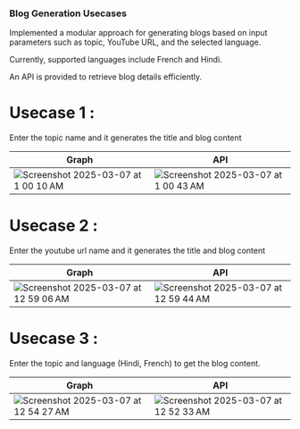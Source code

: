 ### Blog Generation Usecases

Implemented a modular approach for generating blogs based on input parameters such as topic, YouTube URL, and the selected language.

Currently, supported languages include French and Hindi.

An API is provided to retrieve blog details efficiently.

# Usecase 1 : 
Enter the topic name and it generates the title and blog content


| Graph                                           | API                              |
|-------------------------------------------      |-------------------------------------------|
![Screenshot 2025-03-07 at 1 00 10 AM](https://github.com/user-attachments/assets/c6be63aa-a062-4c76-8ec1-d7f168c30f32)     | ![Screenshot 2025-03-07 at 1 00 43 AM](https://github.com/user-attachments/assets/aaad6590-3019-49e2-bc29-33d5d2922374)     |

# Usecase 2 : 
Enter the youtube url name and it generates the title and blog content

| Graph                                           | API                         |
|-------------------------------------------      |-------------------------------------------|
![Screenshot 2025-03-07 at 12 59 06 AM](https://github.com/user-attachments/assets/006e2b9a-c94e-41f4-bb1d-08106b22a1f6) | ![Screenshot 2025-03-07 at 12 59 44 AM](https://github.com/user-attachments/assets/318c7c69-2e0a-4911-87b6-e4af0dbaa5b6)

# Usecase 3 : 
Enter the topic and language (Hindi, French)  to get the blog content.

| Graph                                           | API                         |
|-------------------------------------------      |-------------------------------------------|
![Screenshot 2025-03-07 at 12 54 27 AM](https://github.com/user-attachments/assets/52e9f859-818e-4dc6-a48c-3765d963c45d) | ![Screenshot 2025-03-07 at 12 52 33 AM](https://github.com/user-attachments/assets/de529a0c-271c-46ed-83ba-01e007474e0b)

